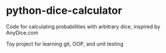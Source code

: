 # python-dice-calculator

Code for calculating probabilities with arbitrary dice, inspired by AnyDice.com

Toy project for learning git, OOP, and unit testing
